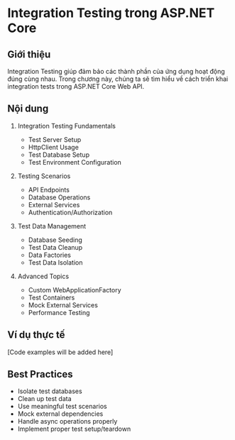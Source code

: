 # Integration Testing trong ASP.NET Core

## Giới thiệu
Integration Testing giúp đảm bảo các thành phần của ứng dụng hoạt động đúng cùng nhau. Trong chương này, chúng ta sẽ tìm hiểu về cách triển khai integration tests trong ASP.NET Core Web API.

## Nội dung
1. Integration Testing Fundamentals
   - Test Server Setup
   - HttpClient Usage
   - Test Database Setup
   - Test Environment Configuration

2. Testing Scenarios
   - API Endpoints
   - Database Operations
   - External Services
   - Authentication/Authorization

3. Test Data Management
   - Database Seeding
   - Test Data Cleanup
   - Data Factories
   - Test Data Isolation

4. Advanced Topics
   - Custom WebApplicationFactory
   - Test Containers
   - Mock External Services
   - Performance Testing

## Ví dụ thực tế
[Code examples will be added here]

## Best Practices
- Isolate test databases
- Clean up test data
- Use meaningful test scenarios
- Mock external dependencies
- Handle async operations properly
- Implement proper test setup/teardown 